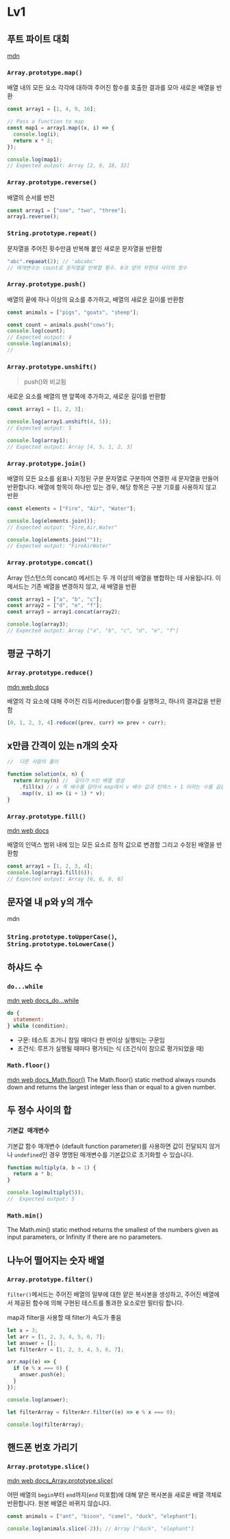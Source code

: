# Lv1

## 푸트 파이트 대회

[mdn](https://developer.mozilla.org/ko/)

### `Array.prototype.map()`

배열 내의 모든 요소 각각에 대하여 주어진 함수를 호출한 결과를 모아 새로운 배열을 반환

```js
const array1 = [1, 4, 9, 16];

// Pass a function to map
const map1 = array1.map((x, i) => {
  console.log(i);
  return x * 2;
});

console.log(map1);
// Expected output: Array [2, 8, 18, 32]
```

### `Array.prototype.reverse()`

배열의 순서를 반전

```js
const array1 = ["one", "two", "three"];
array1.reverse();
```

### `String.prototype.repeat()`

문자열을 주어진 횟수만큼 반복해 붙인 새로운 문자열을 반환함

```js
"abc".repaeat(2); // 'abcabc'
// 매개변수는 count로 문자열을 반복할 횟수. 0과 양의 무한대 사이의 정수
```

### `Array.prototype.push()`

배열의 끝에 하나 이상의 요소를 추가하고, 배열의 새로운 길이를 반환함

```js
const animals = ["pigs", "goats", "sheep"];

const count = animals.push("cows");
console.log(count);
// Expected output: 4
console.log(animals);
//
```

### `Array.prototype.unshift()`

> push()와 비교됨

새로운 요소를 배열의 맨 앞쪽에 추가하고, 새로운 길이를 반환함

```js
const array1 = [1, 2, 3];

console.log(array1.unshift(4, 5));
// Expected output: 5

console.log(array1);
// Expected output: Array [4, 5, 1, 2, 3]
```

### `Array.prototype.join()`

배열의 모든 요소를 쉼표나 지정된 구분 문자열로 구분하여 연결한 새 문자열을 만들어 반환합니다. 배열에 항목이 하나만 있는 경우, 해당 항목은 구분 기호를 사용하지 않고 반환

```js
const elements = ["Fire", "Air", "Water"];

console.log(elements.join());
// Expected output: "Fire,Air,Water"

console.log(elements.join(""));
// Expected output: "FireAirWater"
```

### `Array.prototype.concat()`

Array 인스턴스의 concat() 메서드는 두 개 이상의 배열을 병합하는 데 사용됩니다. 이 메서드는 기존 배열을 변경하지 않고, 새 배열을 반환

```js
const array1 = ["a", "b", "c"];
const array2 = ["d", "e", "f"];
const array3 = array1.concat(array2);

console.log(array3);
// Expected output: Array ["a", "b", "c", "d", "e", "f"]
```

## 평균 구하기

### `Array.prototype.reduce()`

[mdn web docs]("https://developer.mozilla.org/ko/docs/Web/JavaScript/Reference/Global_Objects/Array/reduce")

배열의 각 요소에 대해 주어진 리듀서(reducer)함수를 실행하고, 하나의 결과값을 반환함

```js
[0, 1, 2, 3, 4].reduce((prev, curr) => prev + curr);
```

## x만큼 간격이 있는 n개의 숫자

```js
//  다른 사람의 풀이

function solution(x, n) {
  return Array(n) //  길이가 n인 배열 생성
    .fill(x) // x 즉 배수를 담아서 map에서 v 배수 값과 인덱스 + 1 이라는 수를 곱함 편리하게!
    .map((v, i) => (i + 1) * v);
}
```

### `Array.prototype.fill()`

[mdn web docs]("https://developer.mozilla.org/ko/docs/Web/JavaScript/Reference/Global_Objects/Array/fill")

배열의 인덱스 범위 내에 있는 모든 요소르 정적 값으로 변경함
그리고 수정된 배열을 반환함

```js
const array1 = [1, 2, 3, 4];
console.log(array1.fill(6));
// Expected output: Array [6, 6, 6, 6]
```

## 문자열 내 p와 y의 개수

mdn

### `String.prototype.toUpperCase()`, `String.prototype.toLowerCase()`

## 하샤드 수

### `do...while`

[mdn web docs_do...while]("https://developer.mozilla.org/ko/docs/Web/JavaScript/Reference/Statements/do...while")

```js
do {
  statement:
} while (condition);

```

- 구문: 테스트 조거니 참일 때마다 한 번이상 실행되는 구문임
- 조건식: 루프가 실행될 때마다 평가되는 식 (조건식이 참으로 평가되었을 때)

### `Math.floor()`

[mdn web docs_Math.floor()]("https://developer.mozilla.org/en-US/docs/Web/JavaScript/Reference/Global_Objects/Math/floor")
The Math.floor() static method always rounds down and returns the largest integer less than or equal to a given number.

## 두 정수 사이의 합

### `기본값 매개변수`

기본값 함수 매개변수 (default function parameter)를 사용하면 값이 전달되지 않거나 `undefined`인 경우 명명된 매개변수를 기본값으로 초기화할 수 있습니다.

```js
function multiply(a, b = 1) {
  return a * b;
}

console.log(multiply(5));
//  Expected output: 5
```

### `Math.min()`

The Math.min() static method returns the smallest of the numbers given as input parameters, or Infinity if there are no parameters.

## 나누어 떨어지는 숫자 배열

### `Array.prototype.filter()`

`filter()`메서드는 주어진 배열의 일부에 대한 얕은 복사본을 생성하고, 주어진 배열에서 제공된 함수에 의해 구현된 테스트를 통과한 요소로만 필터링 합니다.

map과 filter을 사용할 때 filter가 속도가 좋음

```js
let x = 3;
let arr = [1, 2, 3, 4, 5, 6, 7];
let answer = [];
let filterArr = [1, 2, 3, 4, 5, 6, 7];

arr.map((e) => {
  if (e % x === 0) {
    answer.push(e);
  }
});

console.log(answer);

let filterArray = filterArr.filter((e) => e % x === 0);

console.log(filterArray);
```

## 핸드폰 번호 가리기

### `Array.prototype.slice()`

[mdn web docs_Array.prototype.slice(]("https://developer.mozilla.org/ko/docs/Web/JavaScript/Reference/Global_Objects/Array/slice")

어떤 배열의 `begin`부터 `end`까지(`end` 미포함)에 대해 얕은 복사본을 새로운 배열 객체로 반환합니다. 원본 배열은 바뀌지 않습니다.

```js
const animals = ["ant", "bison", "camel", "duck", "elephant"];

console.log(animals.slice(-2)); // Array ["duck", "elephant"]
```
